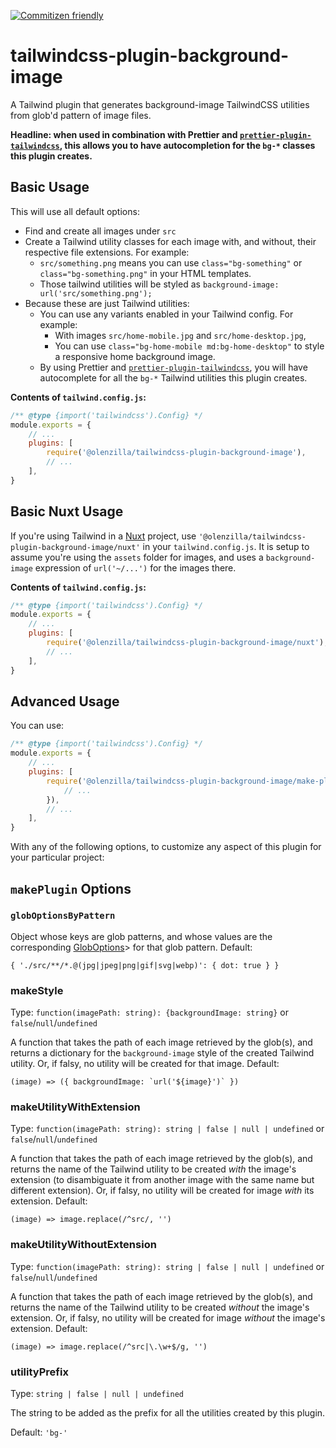 [![Commitizen friendly](https://img.shields.io/badge/commitizen-friendly-brightgreen.svg)](http://commitizen.github.io/cz-cli/)

# tailwindcss-plugin-background-image

A Tailwind plugin that generates background-image TailwindCSS utilities from glob'd pattern of image files.

**Headline: when used in combination with Prettier and [`prettier-plugin-tailwindcss`](https://www.npmjs.com/package/prettier-plugin-tailwindcss), this allows you to have autocompletion for the `bg-*` classes this plugin creates.**

## Basic Usage

This will use all default options:
* Find and create all images under `src`
* Create a Tailwind utility classes for each image with, and without, their respective file extensions. For example:
  * `src/something.png` means you can use `class="bg-something"` or `class="bg-something.png"` in your HTML templates.
  * Those tailwind utilities will be styled as `background-image: url('src/something.png');`
* Because these are just Tailwind utilities:
  * You can use any variants enabled in your Tailwind config. For example:
    * With images `src/home-mobile.jpg` and `src/home-desktop.jpg`,
    * You can use `class="bg-home-mobile md:bg-home-desktop"` to style a responsive home background image.
  * By using Prettier and [`prettier-plugin-tailwindcss`](https://www.npmjs.com/package/prettier-plugin-tailwindcss), you will have autocomplete for all the `bg-*` Tailwind utilities this plugin creates.

**Contents of `tailwind.config.js`:**
```js
/** @type {import('tailwindcss').Config} */
module.exports = {
	// ...
	plugins: [
		require('@olenzilla/tailwindcss-plugin-background-image'),
		// ...
	],
}
```

## Basic Nuxt Usage

If you're using Tailwind in a [Nuxt](https://nuxtjs.org/) project, use `'@olenzilla/tailwindcss-plugin-background-image/nuxt'` in your `tailwind.config.js`. It is setup to assume you're using the `assets` folder for images, and uses a `background-image` expression of `url('~/...')` for the images there.

**Contents of `tailwind.config.js`:**
```js
/** @type {import('tailwindcss').Config} */
module.exports = {
	// ...
	plugins: [
		require('@olenzilla/tailwindcss-plugin-background-image/nuxt'),
		// ...
	],
}
```

## Advanced Usage

You can use:
```js
/** @type {import('tailwindcss').Config} */
module.exports = {
	// ...
	plugins: [
		require('@olenzilla/tailwindcss-plugin-background-image/make-plugin').default({
			// ...
		}),
		// ...
	],
}
```

With any of the following options, to customize any aspect of this plugin for your particular project:

## `makePlugin` Options

### `globOptionsByPattern`
Object whose keys are glob patterns, and whose values are the corresponding [GlobOptions](https://github.com/isaacs/node-glob/blob/main/README.md#options)> for that glob pattern. Default:

```
{ './src/**/*.@(jpg|jpeg|png|gif|svg|webp)': { dot: true } }
```

### makeStyle
Type: `function(imagePath: string): {backgroundImage: string}` or `false`/`null`/`undefined`

A function that takes the path of each image retrieved by the glob(s), and returns a dictionary for the `background-image` style of the created Tailwind utility. Or, if falsy, no utility will be created for that image. Default:
```
(image) => ({ backgroundImage: `url('${image}')` })
```

### makeUtilityWithExtension
Type: ```function(imagePath: string): string | false | null | undefined``` or `false`/`null`/`undefined`

A function that takes the path of each image retrieved by the glob(s), and returns the name of the Tailwind utility to be created _with_ the image's extension (to disambiguate it from another image with the same name but different extension). Or, if falsy, no utility will be created for image _with_ its extension. Default:

```
(image) => image.replace(/^src/, '')
```

### makeUtilityWithoutExtension
Type: ```function(imagePath: string): string | false | null | undefined``` or `false`/`null`/`undefined`

A function that takes the path of each image retrieved by the glob(s), and returns the name of the Tailwind utility to be created _without_ the image's extension. Or, if falsy, no utility will be created for image _without_ the image's extension. Default:

```
(image) => image.replace(/^src|\.\w+$/g, '')
```

### utilityPrefix
Type: ```string | false | null | undefined```

The string to be added as the prefix for all the utilities created by this plugin.

Default: `'bg-'`

